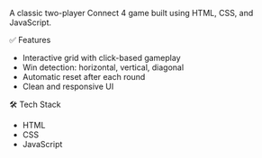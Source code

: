 A classic two-player Connect 4 game built using HTML, CSS, and JavaScript. 

✅ Features
- Interactive grid with click-based gameplay
- Win detection: horizontal, vertical, diagonal
- Automatic reset after each round
- Clean and responsive UI

🛠️ Tech Stack
- HTML
- CSS
- JavaScript

